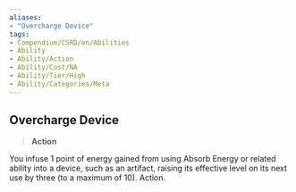 ```yaml
---
aliases:
- "Overcharge Device"
tags:
- Compendium/CSRD/en/Abilities
- Ability
- Ability/Action
- Ability/Cost/NA
- Ability/Tier/High
- Ability/Categories/Meta
---
```


  
## Overcharge Device  
>**Action**
  
You infuse 1 point of energy gained from using Absorb Energy or related ability into a device, such as an artifact, raising its effective level on its next use by three (to a maximum of 10). Action.